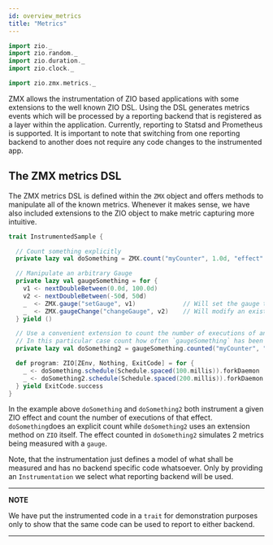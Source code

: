 ```yaml
---
id: overview_metrics
title: "Metrics"
---
```

```scala mdoc:invisible
import zio._
import zio.random._
import zio.duration._
import zio.clock._

import zio.zmx.metrics._
```
ZMX allows the instrumentation of ZIO based applications with some extensions to the well known ZIO DSL. Using the DSL generates metrics events which will be processed 
by a reporting backend that is registered as a layer within the application. Currently, reporting to Statsd and Prometheus is supported. It is important to note that 
switching from one reporting backend to another does not require any code changes to the instrumented app. 

## The ZMX metrics DSL 

The ZMX metrics DSL is defined within the `ZMX` object and offers methods to manipulate all of the known metrics. Whenever it makes sense, we have also included 
extensions to the ZIO object to make metric capturing more intuitive.

```scala mdoc:silent
trait InstrumentedSample {

  // Count something explicitly
  private lazy val doSomething = ZMX.count("myCounter", 1.0d, "effect" -> "count1")

  // Manipulate an arbitrary Gauge
  private lazy val gaugeSomething = for {
    v1 <- nextDoubleBetween(0.0d, 100.0d)
    v2 <- nextDoubleBetween(-50d, 50d)
    _  <- ZMX.gauge("setGauge", v1)             // Will set the gauge to an absolute value 
    _  <- ZMX.gaugeChange("changeGauge", v2)    // Will modify an existing gauge using the observed value as delta
  } yield ()

  // Use a convenient extension to count the number of executions of an effect
  // In this particular case count how often `gaugeSomething` has been set
  private lazy val doSomething2 = gaugeSomething.counted("myCounter", "effect" -> "count2")

  def program: ZIO[ZEnv, Nothing, ExitCode] = for {
    _ <- doSomething.schedule(Schedule.spaced(100.millis)).forkDaemon
    _ <- doSomething2.schedule(Schedule.spaced(200.millis)).forkDaemon
  } yield ExitCode.success
}
```

In the example above `doSomething` and `doSomething2` both instrument a given ZIO effect and count the number of executions of that effect. 
`doSomething`does an explicit count while `doSomething2` uses an extension method on `ZIO` itself. The effect counted in `doSomething2`
simulates 2 metrics being measured with a `gauge`. 

Note, that the instrumentation just defines a model of what shall be measured and has no backend specific code whatsoever. Only by providing 
an `Instrumentation` we select what reporting backend will be used. 

---
**NOTE**

We have put the instrumented code in a `trait` for demonstration purposes only to show that the same code can be used to report to 
either backend.

---

